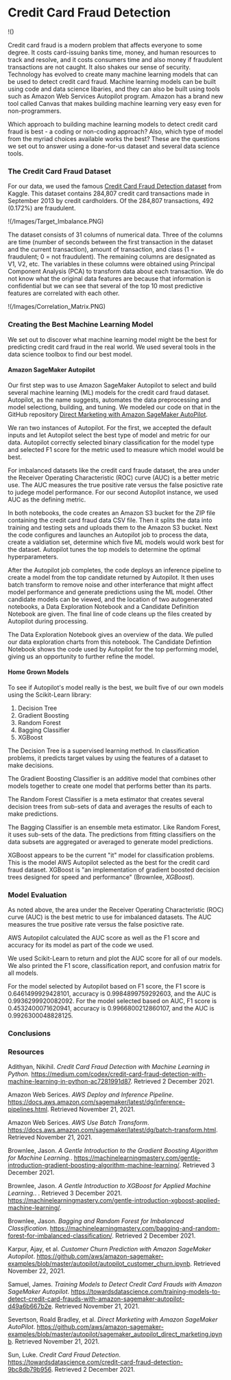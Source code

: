 # Credit Card Fraud Detection

!()

Credit card fraud is a modern problem that affects everyone to some degree.  It costs card-issuing banks time, money, and human resources to track and resolve, and it costs consumers time and also money if fraudulent transactions are not caught.  It also shakes our sense of security.  Technology has evolved to create many machine learning models that can be used to detect credit card fraud.  Machine learning models can be built using code and data science libaries, and they can also be built using tools such as Amazon Web Services Autopilot program.  Amazon has a brand new tool called Canvas that makes building machine learning very easy even for non-programmers.

Which approach to building machine learning models to detect credit card fraud is best - a coding or non-coding approach?  Also, which type of model from the myriad choices available works the best?  These are the questions we set out to answer using a done-for-us dataset and several data science tools.

### The Credit Card Fraud Dataset

For our data, we used the famous [Credit Card Fraud Detection dataset](https://www.kaggle.com/mlg-ulb/creditcardfraud) from Kaggle.  This dataset contains 284,807 credit card transactions made in September 2013 by credit cardholders.  Of the 284,807 transactions, 492 (0.172%) are fraudulent.  

!(/Images/Target_Imbalance.PNG)

The dataset consists of 31 columns of numerical data.  Three of the columns are time (number of seconds between the first transaction in the dataset and the current transaction), amount of transaction, and class (1 = fraudulent; 0 = not fraudulent).  The remaining columns are designated as V1, V2, etc.  The variables in these columns were obtained using Principal Component Analysis (PCA) to transform data about each transaction.  We do not know what the original data features are because that information is confidential but we can see that several of the top 10 most predictive features are correlated with each other.

!(/Images/Correlation_Matrix.PNG)

### Creating the Best Machine Learning Model

We set out to discover what machine learning model might be the best for predicting credit card fraud in the real world.  We used several tools in the data science toolbox to find our best model.

#### Amazon SageMaker Autopilot

Our first step was to use Amazon SageMaker Autopilot to select and build several machine learning (ML) models for the credit card fraud dataset.  Autopilot, as the name suggests, automates the data preprocessing and model selectiong, building, and tuning.  We modeled our code on that in the GitHub repository [Direct Marketing with Amazon SageMaker AutoPilot](https://github.com/aws/amazon-sagemaker-examples/blob/master/autopilot/sagemaker_autopilot_direct_marketing.ipynb).  

We ran two instances of Autopilot.  For the first, we accepted the default inputs and let Autopilot select the best type of model and metric for our data.  Autopilot correctly selected binary classification for the model type and selected F1 score for the metric used to measure which model would be best.  

For imbalanced datasets like the credit card fraude dataset, the area under the Receiver Operating Characteristic (ROC) curve (AUC) is a better metric use. The AUC measures the true positive rate versus the false posictive rate to judege model performance.  For our second Autopilot instance, we used AUC as the defining metric.  

In both notebooks, the code creates an Amazon S3 bucket for the ZIP file containing the credit card fraud data CSV file.  Then it splits the data into training and testing sets and uploads them to the Amazon S3 bucket.  Next the code configures and launches an Autopilot job to process the data, create a valdiation set, determine which five ML models would work best for the dataset.  Autopilot tunes the top models to determine the optimal hyperparameters.  

After the Autopilot job completes, the code deploys an inference pipeline to create a model from the top candidate returned by Autopilot.  It then uses batch transform to remove noise and other interferance that might affect model performance and generate predictions using the ML model.  Other candidate models can be viewed, and the location of two autogenerated notebooks, a Data Exploration Notebook and a Candidate Definition Notebook are given.  The final line of code cleans up the files created by Autopilot during processing.

The Data Exploration Notebook gives an overview of the data.  We pulled our data exploration charts from this notebook.  The Candidate Defintion Notebook shows the code used by Autopilot for the top performing model, giving us an opportunity to further refine the model.

#### Home Grown Models

To see if Autopilot's model really is the best, we built five of our own models using the Scikit-Learn library:

1. Decision Tree
2. Gradient Boosting
3. Random Forest
4. Bagging Classifier
4. XGBoost

The Decision Tree is a supervised learning method.  In classification problems, it predicts target values by using the features of a dataset to make decisions.

The Gradient Boosting Classifier is an additive model that combines other models together to create one model that performs better than its parts.

The Random Forest Classifier is a meta estimator that creates several decision trees from sub-sets of data and averages the results of each to make predictions.

The Bagging Classifier is an ensemble meta estimator.  Like Random Forest, it uses sub-sets of the data.  The predictions from fitting classifiers on the data subsets are aggregated or averaged to generate model predictions.

XGBoost appears to be the current "it" model for classification problems.  This is the model AWS Autopilot selected as the best for the credit card fraud dataset.  XGBoost is "an implementation of gradient boosted decision trees designed for speed and performance" (Brownlee, *XGBoost*).

### Model Evaluation

As noted above, the area under the Receiver Operating Characteristic (ROC) curve (AUC) is the best metric to use for imbalanced datasets. The AUC measures the true positive rate versus the false posictive rate.  

AWS Autopilot calculated the AUC score as well as the F1 score and accuracy for its model as part of the code we used.

We used Scikit-Learn to return and plot the AUC score for all of our models.  We also printed the F1 score, classification report, and confusion matrix for all models.

For the model selected by Autopilot based on F1 score, the F1 score is 0.6461499929428101, accuracy is 0.9984899759292603, and the AUC is 0.9936299920082092.  For the model selected based on AUC, F1 score is 0.4532400071620941, accuracy is 0.9966800212860107, and the AUC is 0.9926300048828125.

### Conclusions



### Resources

Adithyan, Nikihil. *Credit Card Fraud Detection with Machine Learning in Python.* https://medium.com/codex/credit-card-fraud-detection-with-machine-learning-in-python-ac7281991d87. Retrieved 2 December 2021.

Amazon Web Serices. *AWS Deploy and Inference Pipeline*. https://docs.aws.amazon.com/sagemaker/latest/dg/inference-pipelines.html. Retrieved November 21, 2021.

Amazon Web Serices. *AWS Use Batch Transform*. https://docs.aws.amazon.com/sagemaker/latest/dg/batch-transform.html. Retrieved November 21, 2021.

Brownlee, Jason. *A Gentle Introduction to the Gradient Boosting Algorithm for Machine Learning.*. https://machinelearningmastery.com/gentle-introduction-gradient-boosting-algorithm-machine-learning/. Retrieved 3 December 2021.

Brownlee, Jason. *A Gentle Introduction to XGBoost for Applied Machine Learning.*. . Retrieved 3 December 2021.
https://machinelearningmastery.com/gentle-introduction-xgboost-applied-machine-learning/.

Brownlee, Jason. *Bagging and Random Forest for Imbalanced Classification*. https://machinelearningmastery.com/bagging-and-random-forest-for-imbalanced-classification/. Retrieved 2 December 2021.

Karpur, Ajay, et al. *Customer Churn Prediction with Amazon SageMaker Autopilot*. https://github.com/aws/amazon-sagemaker-examples/blob/master/autopilot/autopilot_customer_churn.ipynb. Retrieved November 22, 2021.

Samuel, James. *Training Models to Detect Credit Card Frauds with Amazon SageMaker Autopilot*. https://towardsdatascience.com/training-models-to-detect-credit-card-frauds-with-amazon-sagemaker-autopilot-d49a6b667b2e. Retrieved November 21, 2021.

Severtson, Roald Bradley, et al. *Direct Marketing with Amazon SageMaker AutoPilot*. https://github.com/aws/amazon-sagemaker-examples/blob/master/autopilot/sagemaker_autopilot_direct_marketing.ipynb. Retrieved November 21, 2021.

Sun, Luke.  *Credit Card Fraud Detection*. https://towardsdatascience.com/credit-card-fraud-detection-9bc8db79b956. Retrieved 2 December 2021.
